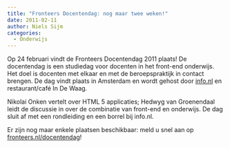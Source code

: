 ```yaml
---
title: "Fronteers Docentendag: nog maar twee weken!"
date: 2011-02-11
author: Niels Sijm
categories: 
  - Onderwijs
---
```

Op 24 februari vindt de Fronteers Docentendag 2011 plaats! De docentendag is een studiedag voor docenten in het front-end onderwijs. Het doel is docenten met elkaar en met de beroepspraktijk in contact brengen. De dag vindt plaats in Amsterdam en wordt gehost door [info.nl](http://info.nl/) en restaurant/café In De Waag.

Nikolai Onken vertelt over HTML 5 applicaties; Hedwyg van Groenendaal leidt de discussie in over de combinatie van front-end en onderwijs. De dag sluit af met een rondleiding en een borrel bij info.nl.

Er zijn nog maar enkele plaatsen beschikbaar: meld u snel aan op [fronteers.nl/docentendag](/docentendag)!
